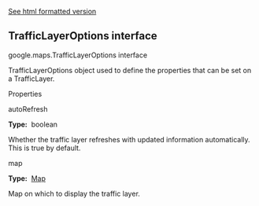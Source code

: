 [See html formatted version](https://huasofoundries.github.io/google-maps-documentation/TrafficLayerOptions.html)


TrafficLayerOptions interface
-----------------------------

google.maps.TrafficLayerOptions interface

TrafficLayerOptions object used to define the properties that can be set on a TrafficLayer.

Properties

autoRefresh

**Type:**  boolean

Whether the traffic layer refreshes with updated information automatically. This is true by default.

map

**Type:**  [Map](https://github.com/amenadiel/google-maps-documentation/blob/master/docs/Map.md)

Map on which to display the traffic layer.